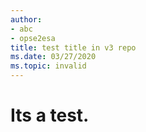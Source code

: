```yaml
---
author: 
- abc
- opse2esa
title: test title in v3 repo
ms.date: 03/27/2020
ms.topic: invalid
---
```


# Its a test.
